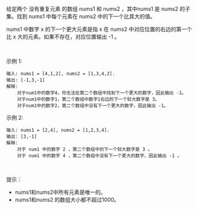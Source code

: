 给定两个 没有重复元素 的数组 nums1 和 nums2 ，其中nums1 是 nums2 的子集。找到 nums1 中每个元素在 nums2 中的下一个比其大的值。

nums1 中数字 x 的下一个更大元素是指 x 在 nums2 中对应位置的右边的第一个比 x 大的元素。如果不存在，对应位置输出 -1 。

 

示例 1:

    输入: nums1 = [4,1,2], nums2 = [1,3,4,2].
    输出: [-1,3,-1]
    解释:
        对于num1中的数字4，你无法在第二个数组中找到下一个更大的数字，因此输出 -1。
        对于num1中的数字1，第二个数组中数字1右边的下一个较大数字是 3。
        对于num1中的数字2，第二个数组中没有下一个更大的数字，因此输出 -1。
示例 2:

    输入: nums1 = [2,4], nums2 = [1,2,3,4].
    输出: [3,-1]
    解释:
        对于 num1 中的数字 2 ，第二个数组中的下一个较大数字是 3 。
        对于 num1 中的数字 4 ，第二个数组中没有下一个更大的数字，因此输出 -1 。
 

提示：

- nums1和nums2中所有元素是唯一的。
- nums1和nums2 的数组大小都不超过1000。
